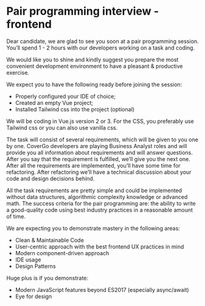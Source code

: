 # Pair programming interview - frontend

Dear candidate, we are glad to see you soon at a pair programming session. 
You’ll spend 1 - 2 hours with our developers working on a task and coding.

We would like you to shine and kindly suggest you prepare the most convenient
development environment to have a pleasant & productive exercise. 

We expect you to have the following ready before joining the session:
+ Properly configured your IDE of choice;
+ Created an empty Vue project;
+ Installed Tailwind css into the project (optional)

We will be coding in Vue.js version 2 or 3. For the CSS, you preferably use Tailwind css or you can also use vanilla css.

The task will consist of several requirements, which will be given to you one by one.
CoverGo developers are playing Business Analyst roles and will provide you all information about requirements and will answer questions. After you say that the requirement is fulfilled, we’ll give you the next one. 
After all the requirements are implemented, you’ll have some time for refactoring. After refactoring we’ll have a technical discussion about your code and design decisions behind.

All the task requirements are pretty simple and could be implemented without data structures, algorithmic complexity knowledge or advanced math. 
The success criteria for the pair programming are: the ability to write a good-quality code using best industry practices in a reasonable amount of time. 

We are expecting you to demonstrate mastery in the following areas: 

+ Clean & Maintainable Code
+ User-centric approach with the best frontend UX practices in mind
+ Modern component-driven approach
+ IDE usage
+ Design Patterns

Huge plus is if you demonstrate:

+ Modern JavaScript features beyond ES2017 (especially async/await)
+ Eye for design
